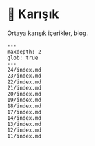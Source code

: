 # 📼 Karışık

Ortaya karışık içerikler, blog.

```{toctree}
---
maxdepth: 2
glob: true
---
24/index.md
23/index.md
22/index.md
21/index.md
20/index.md
19/index.md
18/index.md
17/index.md
14/index.md
13/index.md
12/index.md
11/index.md
```
